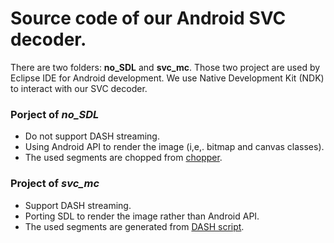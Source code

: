 Source code of our Android SVC decoder.
==================

There are two folders: **no_SDL** and **svc_mc**.
Those two project are used by Eclipse IDE for Android development.
We use Native Development Kit (NDK) to interact with our SVC decoder.

### Porject of *no_SDL*
* Do not support DASH streaming.
* Using Android API to render the image (i,e,. bitmap and canvas classes).
* The used segments are chopped from [chopper](../stream/chopper).

### Project of *svc_mc*
* Support DASH streaming.
* Porting SDL to render the image rather than Android API.
* The used segments are generated from [DASH script](../DASH/).
